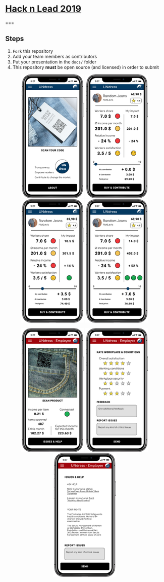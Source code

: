 # [Hack n Lead 2019](https://womenplusplus.ch/hacknlead)

===

## Steps

1. `Fork` this repository
2. Add your team members as contributors
3. Put your presentation in the `docs/` folder
4. This repository **must** be open source (and licensed) in order to submit


<p align="center">
  <img src="/Screenshots%20UNdress%20App/1_UNdress.png" width="200" title="UNdress start page">
  <img src="/Screenshots%20UNdress%20App/2_UNdress.png" width="200" title="UNdress dashboard 1">
  <img src="/Screenshots%20UNdress%20App/3_UNdress.png" width="200" title="UNdress dashboard 2">
  <img src="/Screenshots%20UNdress%20App/4_UNdress.png" width="200" title="UNdress dashboard 3">
</p>


<p align="center">
  <img src="/Screenshots%20UNdress%20App/1_UNdress_Employee.png" width="200" title="UNdress employee start page">
  <img src="/Screenshots%20UNdress%20App/2_UNdress_Employee.png" width="200" title="UNdress employee dashboard 1">
  <img src="/Screenshots%20UNdress%20App/3_UNdress_Employee.png" width="200" title="UNdress employee dashboard 2">
</p>
